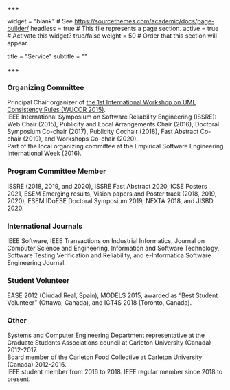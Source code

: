 +++

widget = "blank" # See https://sourcethemes.com/academic/docs/page-builder/ 
headless = true # This file represents a page section. 
active = true # Activate this widget? true/false 
weight = 50 # Order that this section will appear.

title = "Service" 
subtitle = ""

+++


<h3>Organizing Committee</h3>
Principal Chair organizer of <a href="https://wucor.wordpress.com/" target="_blank">the 1st International Workshop on UML Consistency Rules (WUCOR 2015)</a>.
<br>IEEE International Symposium on Software Reliability Engineering (ISSRE): Web Chair (2015), Publicity and Local Arrangements Chair (2016), Doctoral Symposium Co-chair (2017), Publicity Cochair (2018), Fast Abstract Co-chair (2019), and Workshops Co-chair (2020). 
<br> Part of the local organizing committee at the Empirical Software Engineering International Week (2016).

<h3>Program Committee Member</h3>
ISSRE (2018, 2019, and 2020), ISSRE Fast Abstract 2020, ICSE Posters 2021, ESEM Emerging results, Vision papers and Poster track (2018, 2019, 2020), ESEM IDoESE Doctoral Symposium 2019, NEXTA 2018, and JISBD 2020.


<h3>International Journals</h3>
IEEE Software, IEEE Transactions on Industrial Informatics, Journal on Computer Science and Engineering, Information and Software Technology, Software Testing Verification and Reliability, and e-Informatica Software Engineering Journal.

<h3>Student Volunteer</h3>
EASE 2012 (Ciudad Real, Spain), MODELS 2015, awarded as “Best Student Volunteer” (Ottawa, Canada), and ICT4S 2018 (Toronto, Canada).

<h3>Other</h3>
Systems and Computer Engineering Department representative at the Graduate Students Associations council at Carleton University (Canada) 2012-2017.
<br>Board member of the Carleton Food Collective at Carleton University (Canada) 2012-2016.
<br>IEEE student member from 2016 to 2018. IEEE regular member since 2018 to present.
